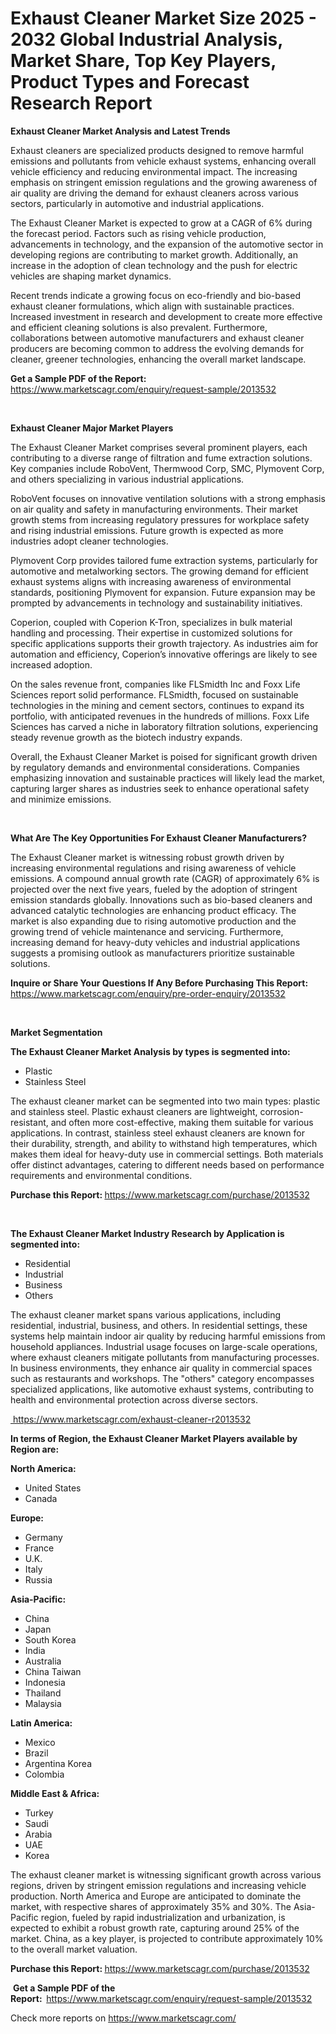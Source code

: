 <p><h1>Exhaust Cleaner Market Size 2025 - 2032 Global Industrial Analysis, Market Share, Top Key Players, Product Types and Forecast Research Report</h1></p><p><strong>Exhaust Cleaner Market Analysis and Latest Trends</strong></p>
<p><p>Exhaust cleaners are specialized products designed to remove harmful emissions and pollutants from vehicle exhaust systems, enhancing overall vehicle efficiency and reducing environmental impact. The increasing emphasis on stringent emission regulations and the growing awareness of air quality are driving the demand for exhaust cleaners across various sectors, particularly in automotive and industrial applications.</p><p>The Exhaust Cleaner Market is expected to grow at a CAGR of 6% during the forecast period. Factors such as rising vehicle production, advancements in technology, and the expansion of the automotive sector in developing regions are contributing to market growth. Additionally, an increase in the adoption of clean technology and the push for electric vehicles are shaping market dynamics.</p><p>Recent trends indicate a growing focus on eco-friendly and bio-based exhaust cleaner formulations, which align with sustainable practices. Increased investment in research and development to create more effective and efficient cleaning solutions is also prevalent. Furthermore, collaborations between automotive manufacturers and exhaust cleaner producers are becoming common to address the evolving demands for cleaner, greener technologies, enhancing the overall market landscape.</p></p>
<p><strong>Get a Sample PDF of the Report:&nbsp;</strong> <a href="https://www.marketscagr.com/enquiry/request-sample/2013532?utm_campaign=3368&utm_medium=2&utm_source=Github&utm_content=ia&utm_term=10042025&utm_id=exhaust-cleaner">https://www.marketscagr.com/enquiry/request-sample/2013532</a></p>
<p>&nbsp;</p>
<p><strong>Exhaust Cleaner Major Market Players</strong></p>
<p><p>The Exhaust Cleaner Market comprises several prominent players, each contributing to a diverse range of filtration and fume extraction solutions. Key companies include RoboVent, Thermwood Corp, SMC, Plymovent Corp, and others specializing in various industrial applications.</p><p>RoboVent focuses on innovative ventilation solutions with a strong emphasis on air quality and safety in manufacturing environments. Their market growth stems from increasing regulatory pressures for workplace safety and rising industrial emissions. Future growth is expected as more industries adopt cleaner technologies.</p><p>Plymovent Corp provides tailored fume extraction systems, particularly for automotive and metalworking sectors. The growing demand for efficient exhaust systems aligns with increasing awareness of environmental standards, positioning Plymovent for expansion. Future expansion may be prompted by advancements in technology and sustainability initiatives.</p><p>Coperion, coupled with Coperion K-Tron, specializes in bulk material handling and processing. Their expertise in customized solutions for specific applications supports their growth trajectory. As industries aim for automation and efficiency, Coperion’s innovative offerings are likely to see increased adoption.</p><p>On the sales revenue front, companies like FLSmidth Inc and Foxx Life Sciences report solid performance. FLSmidth, focused on sustainable technologies in the mining and cement sectors, continues to expand its portfolio, with anticipated revenues in the hundreds of millions. Foxx Life Sciences has carved a niche in laboratory filtration solutions, experiencing steady revenue growth as the biotech industry expands.</p><p>Overall, the Exhaust Cleaner Market is poised for significant growth driven by regulatory demands and environmental considerations. Companies emphasizing innovation and sustainable practices will likely lead the market, capturing larger shares as industries seek to enhance operational safety and minimize emissions.</p></p>
<p>&nbsp;</p>
<p><strong>What Are The Key Opportunities For Exhaust Cleaner Manufacturers?</strong></p>
<p><p>The Exhaust Cleaner market is witnessing robust growth driven by increasing environmental regulations and rising awareness of vehicle emissions. A compound annual growth rate (CAGR) of approximately 6% is projected over the next five years, fueled by the adoption of stringent emission standards globally. Innovations such as bio-based cleaners and advanced catalytic technologies are enhancing product efficacy. The market is also expanding due to rising automotive production and the growing trend of vehicle maintenance and servicing. Furthermore, increasing demand for heavy-duty vehicles and industrial applications suggests a promising outlook as manufacturers prioritize sustainable solutions.</p></p>
<p><strong>Inquire or Share Your Questions If Any Before Purchasing This Report:</strong> <a href="https://www.marketscagr.com/enquiry/pre-order-enquiry/2013532?utm_campaign=3368&utm_medium=2&utm_source=Github&utm_content=ia&utm_term=10042025&utm_id=exhaust-cleaner">https://www.marketscagr.com/enquiry/pre-order-enquiry/2013532</a></p>
<p>&nbsp;</p>
<p><strong>Market Segmentation</strong></p>
<p><strong>The Exhaust Cleaner Market Analysis by types is segmented into:</strong></p>
<p><ul><li>Plastic</li><li>Stainless Steel</li></ul></p>
<p><p>The exhaust cleaner market can be segmented into two main types: plastic and stainless steel. Plastic exhaust cleaners are lightweight, corrosion-resistant, and often more cost-effective, making them suitable for various applications. In contrast, stainless steel exhaust cleaners are known for their durability, strength, and ability to withstand high temperatures, which makes them ideal for heavy-duty use in commercial settings. Both materials offer distinct advantages, catering to different needs based on performance requirements and environmental conditions.</p></p>
<p><strong>Purchase this Report:&nbsp;</strong><a href="https://www.marketscagr.com/purchase/2013532?utm_campaign=3368&utm_medium=2&utm_source=Github&utm_content=ia&utm_term=10042025&utm_id=exhaust-cleaner">https://www.marketscagr.com/purchase/2013532</a></p>
<p>&nbsp;</p>
<p><strong>The Exhaust Cleaner Market Industry Research by Application is segmented into:</strong></p>
<p><ul><li>Residential</li><li>Industrial</li><li>Business</li><li>Others</li></ul></p>
<p><p>The exhaust cleaner market spans various applications, including residential, industrial, business, and others. In residential settings, these systems help maintain indoor air quality by reducing harmful emissions from household appliances. Industrial usage focuses on large-scale operations, where exhaust cleaners mitigate pollutants from manufacturing processes. In business environments, they enhance air quality in commercial spaces such as restaurants and workshops. The "others" category encompasses specialized applications, like automotive exhaust systems, contributing to health and environmental protection across diverse sectors.</p></p>
<p><a href="https://www.marketscagr.com/exhaust-cleaner-r2013532?utm_campaign=3368&utm_medium=2&utm_source=Github&utm_content=ia&utm_term=10042025&utm_id=exhaust-cleaner">&nbsp;https://www.marketscagr.com/exhaust-cleaner-r2013532</a></p>
<p><strong>In terms of Region, the Exhaust Cleaner Market Players available by Region are:</strong></p>
<p>
    <p> <strong> North America: </strong>
        <ul>
            <li>United States</li>
            <li>Canada</li>
        </ul>
        </p> 
    <p> <strong> Europe: </strong>
        <ul>
            <li>Germany</li>
            <li>France</li>
            <li>U.K.</li>
            <li>Italy</li>
            <li>Russia</li>
        </ul>
        </p> 
    <p> <strong> Asia-Pacific: </strong>
        <ul>
            <li>China</li>
            <li>Japan</li>
            <li>South Korea</li>
            <li>India</li>
            <li>Australia</li>
            <li>China Taiwan</li>
            <li>Indonesia</li>
            <li>Thailand</li>
            <li>Malaysia</li>
        </ul>
        </p> 
    <p> <strong> Latin America: </strong>
        <ul>
            <li>Mexico</li>
            <li>Brazil</li>
            <li>Argentina Korea</li>
            <li>Colombia</li>
        </ul>
        </p> 
    <p> <strong> Middle East & Africa: </strong>
        <ul>
            <li>Turkey</li>
            <li>Saudi</li>
            <li>Arabia</li>
            <li>UAE</li>
            <li>Korea</li>
        </ul>
    </p>
    </p>
<p><p>The exhaust cleaner market is witnessing significant growth across various regions, driven by stringent emission regulations and increasing vehicle production. North America and Europe are anticipated to dominate the market, with respective shares of approximately 35% and 30%. The Asia-Pacific region, fueled by rapid industrialization and urbanization, is expected to exhibit a robust growth rate, capturing around 25% of the market. China, as a key player, is projected to contribute approximately 10% to the overall market valuation.</p></p>
<p><strong>Purchase this Report: </strong><a href="https://www.marketscagr.com/purchase/2013532?utm_campaign=3368&utm_medium=2&utm_source=Github&utm_content=ia&utm_term=10042025&utm_id=exhaust-cleaner">https://www.marketscagr.com/purchase/2013532</a></p>
<p>&nbsp;<strong>Get a Sample PDF of the Report:&nbsp;&nbsp;</strong><a href="https://www.marketscagr.com/enquiry/request-sample/2013532?utm_campaign=3368&utm_medium=2&utm_source=Github&utm_content=ia&utm_term=10042025&utm_id=exhaust-cleaner">https://www.marketscagr.com/enquiry/request-sample/2013532</a></p>
<p><strong></strong></p>
<p>Check more reports on <a href="https://www.marketscagr.com/?utm_campaign=3368&utm_medium=2&utm_source=Github&utm_content=ia&utm_term=10042025&utm_id=exhaust-cleaner">https://www.marketscagr.com/</a></p>